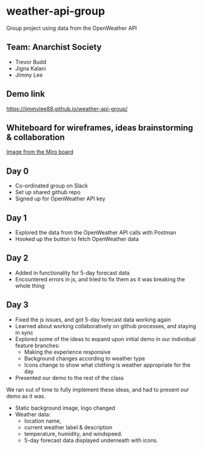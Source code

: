 # weather-api-group
Group project using data from the OpenWeather API

## Team: Anarchist Society
* Trevor Budd
* Jigna Kalani
* Jimmy Lee

## Demo link
https://jimmylee88.github.io/weather-api-group/

## Whiteboard for wireframes, ideas brainstorming & collaboration
[Image from the Miro board](/assets/images/Weather%20API%20Proj%20-%20Project%20Progression,%20scrapbook,%20assets%20&%20wireframes.jpg)

## Day 0
* Co-ordinated group on Slack
* Set up shared github repo
* Signed up for OpenWeather API key

## Day 1
* Explored the data from the OpenWeather API calls with Postman
* Hooked up the button to fetch OpenWeather data

## Day 2
* Added in functionality for 5-day forecast data
* Encountered errors in js, and tried to fix them as it was breaking the whole thing

## Day 3
* Fixed the js issues, and got 5-day forecast data working again
* Learned about working collaboratively on github processes, and staying in sync
* Explored some of the ideas to expand upon initial demo in our individual feature branches:
    * Making the experience responsive
    * Background changes according to weather type
    * Icons change to show what clothing is weather appropriate for the day
* Presented our demo to the rest of the class

We ran out of time to fully implement these ideas, and had to present our demo as it was.
* Static background image, logo changed
* Weather data: 
    * location name,
    * current weather label & description
    * temperature, humidity, and windspeed.
    * 5-day forecast data displayed underneath with icons.